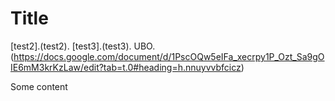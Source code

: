 # Title

[test2].(test2).
[test3].(test3).
UBO.(https://docs.google.com/document/d/1PscOQw5eIFa_xecrpy1P_Ozt_Sa9gOIE6mM3krKzLaw/edit?tab=t.0#heading=h.nnuyvvbfcicz)


Some content
